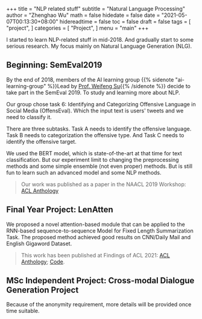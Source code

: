 +++
title = "NLP related stuff"
subtitle = "Natural Language Processing"
author = "Zhenghao Wu"
math = false
hidedate = false
date = "2021-05-07T00:13:30+08:00"
hidereadtime = false
toc = false
draft = false
tags = [
    "project",
]
categories = [
    "Project",
]
menu = "main"
+++

I started to learn NLP-related stuff in mid-2018. And gradually start to some serious research. My focus mainly on Natural Language Generation (NLG).

## Beginning: SemEval2019

By the end of 2018, members of the AI learning group {{% sidenote "ai-learning-group" %}}Lead by [Prof. Weifeng Su](https://dst.uic.edu.cn/en/faculty/faculty.htm#/wfsu/en){{% /sidenote %}} decide to take part in the SemEval 2019. To study and learning more about NLP. 

Our group chose task 6: Identifying and Categorizing Offensive Language in Social Media (OffensEval). Which the input text is users' tweets and we need to classify it.

There are three subtasks. Task A needs to identify the offensive language. Task B needs to categorization the offensive type. And Task C needs to identify the offensive target.

We used the BERT model, which is state-of-the-art at that time for text classification. But our experiment limit to changing the preprocessing methods and some simple ensemble (not even proper) methods. But is still fun to learn such an advanced model and some NLP methods.

> Our work was published as a paper in the NAACL 2019 Workshop: [ACL Anthology](https://www.aclweb.org/anthology/S19-2099/)

## Final Year Project: LenAtten

We proposed a novel attention-based module that can be applied to the RNN-based sequence-to-sequence Model for Fixed Length Summarization Task. The proposed method achieved good results on CNN/Daily Mail and English Gigaword Dataset.

> This work has been published at Findings of ACL 2021: [ACL Anthology](https://aclanthology.org/2021.findings-acl.31/); [Code](https://github.com/X-AISIG/LenAtten).

## MSc Independent Project: Cross-modal Dialogue Generation Project

Because of the anonymity requirement, more details will be provided once time suitable.
